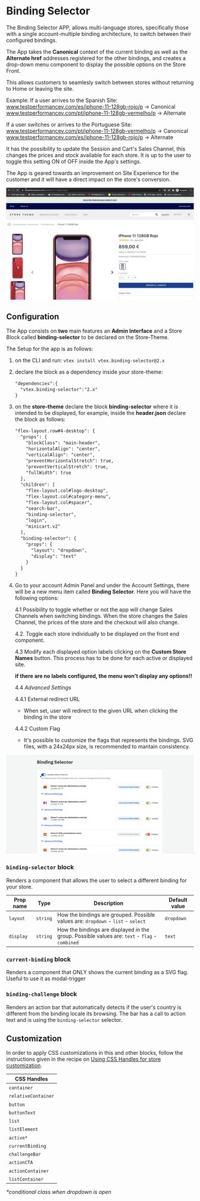 # Binding Selector

The Binding Selector APP, allows multi-language stores, specifically those with a single account-multiple binding architecture, to switch between their configured bindings.

The App takes the **Canonical** context of the current binding as well as the **Alternate href** addresses registered for the other bindings, and creates a drop-down menu component to display the possible options on the Store Front.

This allows customers to seamlesly switch between stores without returning to Home or leaving the site.

Example:
If a user arrives to the Spanish Site:
www.testperformancev.com/es/iphone-11-128gb-rojo/p -> Canonical
www.testperformancev.com/pt/iphone-11-128gb-vermelho/p -> Alternate

If a user switches or arrives to the Portuguese Site:
www.testperformancev.com/pt/iphone-11-128gb-vermelho/p -> Canonical
www.testperformancev.com/es/iphone-11-128gb-rojo/p -> Alternate

It has the possibility to update the Session and Cart's Sales Channel, this changes the prices and stock available for each store. It is up to the user to toggle this setting ON of OFF inside the App's settings.

The App is geared towards an improvement on Site Experience for the customer and it will have a direct impact on the store's conversion.

![bindingfunctionality](/docs/bindingfunctionality.gif)

## Configuration

The App consists on **two** main features an **Admin Interface** and a Store Block called **binding-selector** to be declared on the Store-Theme.

The Setup for the app is as follows:

1. on the CLI and run: `vtex install vtex.binding-selector@2.x`
2. declare the block as a dependency inside your store-theme:

   ```
   "dependencies":{
     "vtex.binding-selector":"2.x"
   }
   ```

3. on the **store-theme** declare the block **binding-selector** where it is intended to be displayed, for example, inside the **header.json** declare the block as follows:

   ```
   "flex-layout.row#4-desktop": {
     "props": {
       "blockClass": "main-header",
       "horizontalAlign": "center",
       "verticalAlign": "center",
       "preventHorizontalStretch": true,
       "preventVerticalStretch": true,
       "fullWidth": true
     },
     "children": [
       "flex-layout.col#logo-desktop",
       "flex-layout.col#category-menu",
       "flex-layout.col#spacer",
       "search-bar",
       "binding-selector",
       "login",
       "minicart.v2"
     ],
     "binding-selector": {
       "props": {
         "layout": "dropdown",
         "display": "text"
       }
     }
   }

   ```

4. Go to your account Admin Panel and under the Account Settings, there will be a new menu item called **Binding Selector**. Here you will have the following options:

   4.1 Possibility to toggle whether or not the app will change Sales Channels when switching bindings. When the store changes the Sales Channel, the prices of the store and the checkout will also change.

   4.2. Toggle each store individually to be displayed on the front end component.

   4.3 Modify each displayed option labels clicking on the **Custom Store Names** button. This process has to be done for each active or displayed site.

    **if there are no labels configured, the menu won't display any options!!**

   4.4 _Advanced Settings_

    4.4.1 External redirect URL
      - When set, user will redirect to the given URL when clicking the binding in the store

    4.4.2 Custom Flag
      - It's possible to customize the flags that represents the bindings. SVG files, with a 24x24px size, is recommended to mantain consistency.

![adminfunctionality](/docs/admininterface.gif)

### `binding-selector` block

Renders a component that allows the user to select a different binding for your store.

| Prop name | Type     | Description                                                                                    | Default value |
| --------- | -------- | ---------------------------------------------------------------------------------------------- | ------------- |
| `layout`  | `string` | How the bindings are grouped. Possible values are: `dropdown` - `list` - `select`            | `dropdown`    |
| `display` | `string` | How the bindings are displayed in the group. Possible values are: `text` - `flag` - `combined` | `text`        |

### `current-binding` block

Renders a component that ONLY shows the current binding as a SVG flag. Useful to use it as modal-trigger

### `binding-challenge` block

Renders an action bar that automatically detects if the user's country is different from the binding locale its browsing.
The bar has a call to action text and is using the `binding-selector` selector.

## Customization

In order to apply CSS customizations in this and other blocks, follow the instructions given in the recipe on [Using CSS Handles for store customization](https://vtex.io/docs/recipes/style/using-css-handles-for-store-customization).

| CSS Handles         |
| ------------------- |
| `container`         |
| `relativeContainer` |
| `button`            |
| `buttonText`        |
| `list`              |
| `listElement`       |
| `active*`           |
| `currentBinding`    |
| `challengeBar`      |
| `actionCTA`         |
| `actionContainer`   |
| `listContainer`     |

_\*conditional class when dropdown is open_
